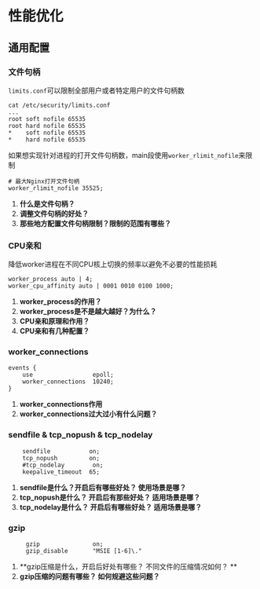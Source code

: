 # 性能优化

## 通用配置
### 文件句柄
`limits.conf`可以限制全部用户或者特定用户的文件句柄数
```
cat /etc/security/limits.conf
...
root soft nofile 65535
root hard nofile 65535
*    soft nofile 65535
*    hard nofile 65535
```

如果想实现针对进程的打开文件句柄数，main段使用`worker_rlimit_nofile`来限制
```
# 最大Nginx打开文件句柄
worker_rlimit_nofile 35525;
```
1. **什么是文件句柄？**
2. **调整文件句柄的好处？**
3. **那些地方配置文件句柄限制？限制的范围有哪些？**


### CPU亲和
降低worker进程在不同CPU核上切换的频率以避免不必要的性能损耗
```
worker_process auto | 4;
worker_cpu_affinity auto | 0001 0010 0100 1000;
```

1. **worker_process的作用？**
2. **worker_process是不是越大越好？为什么？**
3. **CPU亲和原理和作用？**
4. **CPU亲和有几种配置？**



### worker_connections
```
events {
    use                 epoll;
    worker_connections  10240;
}
```
1. **worker_connections作用**
2. **worker_connections过大过小有什么问题？**

### sendfile & tcp_nopush & tcp_nodelay
```
    sendfile           on;
    tcp_nopush         on;
    #tcp_nodelay        on;
    keepalive_timeout  65;
```

1. **sendfile是什么？开启后有哪些好处？ 使用场景是哪？**
2. **tcp_nopush是什么？ 开启后有那些好处？ 适用场景是哪？**
3. **tcp_nodelay是什么？ 开启后有哪些好处？ 适用场景是哪？**

### gzip
```
     gzip               on;
     gzip_disable       "MSIE [1-6]\."
```
1. **gzip压缩是什么，开启后好处有哪些？ 不同文件的压缩情况如何？ **
2. **gzip压缩的问题有哪些？ 如何规避这些问题？**

